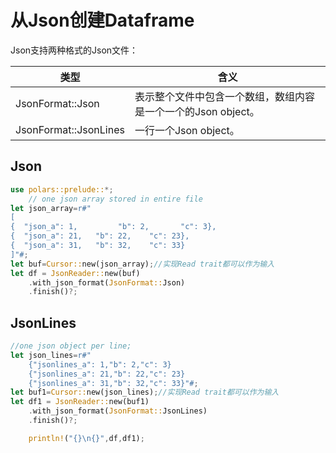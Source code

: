 # 从Json创建Dataframe

Json支持两种格式的Json文件：

类型|含义
--|--
JsonFormat::Json|表示整个文件中包含一个数组，数组内容是一个一个的Json object。
JsonFormat::JsonLines| 一行一个Json object。

## Json

```rust
use polars::prelude::*;
    // one json array stored in entire file
let json_array=r#"
[
{  "json_a": 1,         "b": 2,       "c": 3},
{  "json_a": 21,   "b": 22,    "c": 23},
{  "json_a": 31,   "b": 32,    "c": 33}
]"#;
let buf=Cursor::new(json_array);//实现Read trait都可以作为输入
let df = JsonReader::new(buf)
    .with_json_format(JsonFormat::Json)
    .finish()?;
```

## JsonLines

```rust
//one json object per line;
let json_lines=r#" 
    {"jsonlines_a": 1,"b": 2,"c": 3}
    {"jsonlines_a": 21,"b": 22,"c": 23}
    {"jsonlines_a": 31,"b": 32,"c": 33}"#;
let buf1=Cursor::new(json_lines);//实现Read trait都可以作为输入
let df1 = JsonReader::new(buf1)
    .with_json_format(JsonFormat::JsonLines)
    .finish()?;

    println!("{}\n{}",df,df1);
```
